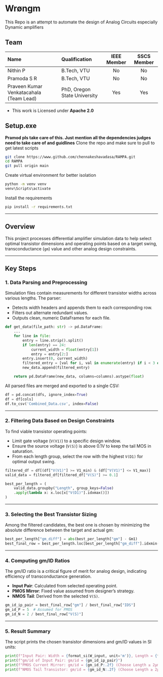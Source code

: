 
# Wrøngm
This Repo is an attempt to automate the design of Analog Circuits especially Dynamic amplifiers

## Team

| Name | Qualification | IEEE Member | SSCS Member |
|:--|:--|:--:|:--:|
| Nithin P | B.Tech, VTU | No | No |
| Pramoda S R | B.Tech, VTU | No | No |
| Praveen Kumar Venkatacahala (Team Lead) | PhD, Oregon State University | Yes | Yes |

- This work is Licensed under **Apache 2.0**


## Setup.exe
**Pramod pls take care of this. Just mention all the dependencies judges need to take care of and guidlines**
Clone the repo and make sure to pull to get latest scripts
```bash
git clone https://www.github.com/chennakeshavadasa/RAMPA.git
cd RAMPA
git pull origin main
```

Create virtual environment for better isolation
```bash
python -m venv venv
venv\Scripts\activate
```

Install the requirements
```bash
pip install -r requirements.txt
```

---

## Overview

This project processes differential amplifier simulation data to help select optimal transistor dimensions and operating points based on a target swing, transconductance (`gm`) value and other analog design constraints.

---

## Key Steps

### 1. **Data Parsing and Preprocessing**

Simulation files contain measurements for different transistor widths across various lengths. The parser:

- Detects width headers and appends them to each corresponding row.
- Filters out alternate redundant values.
- Outputs clean, numeric DataFrames for each file.

```python
def get_data(file_path: str) -> pd.DataFrame:
    ...
    for line in file:
        entry = line.strip().split()
        if len(entry) == 24:
            current_width = float(entry[1])
            entry = entry[2:]
        entry.insert(0, current_width)
        filtered_entry = [val for i, val in enumerate(entry) if i < 3 or i % 2 == 0]
        new_data.append(filtered_entry)

    return pd.DataFrame(new_data, columns=columns).astype(float)
```

All parsed files are merged and exported to a single CSV:

```python
df = pd.concat(dfs, ignore_index=True)
df = df[cols]
df.to_csv('Combined_Data.csv', index=False)
```

---

### 2. **Filtering Data Based on Design Constraints**

To find viable transistor operating points:

- Limit gate voltage (`V(V1)`) to a specific design window.
- Ensure the source voltage (`V(S)`) is above 0.1V to keep the tail MOS in saturation.
- From each length group, select the row with the highest `V(D1)` for optimal output swing.

```python
filtered_df = df[(df["V(V1)"] >= V1_min) & (df["V(V1)"] <= V1_max)]
valid_data = filtered_df[filtered_df["V(S)"] >= 0.1]

best_per_length = (
    valid_data.groupby("Length", group_keys=False)
    .apply(lambda x: x.loc[x["V(D1)"].idxmax()])
)
```

---

### 3. **Selecting the Best Transistor Sizing**

Among the filtered candidates, the best one is chosen by minimizing the absolute difference between the target and actual gm:

```python
best_per_length["gm_diff"] = abs(best_per_length["gm"] - Gm1)
best_final_row = best_per_length.loc[best_per_length["gm_diff"].idxmin()].copy()
```

---

### 4. **Computing gm/ID Ratios**

The gm/ID ratio is a critical figure of merit for analog design, indicating efficiency of transconductance generation.

- **Input Pair**: Calculated from selected operating point.
- **PMOS Mirror**: Fixed value assumed from designer’s strategy.
- **NMOS Tail**: Derived from the selected `V(S)`.

```python
gm_id_ip_pair = best_final_row["gm"] / best_final_row["IDS"]
gm_id_P = 5  # Assumed for PMOS
gm_id_N = 2 / best_final_row["V(S)"]
```

---

### 5. **Result Summary**

The script prints the chosen transistor dimensions and gm/ID values in SI units:

```python
print(f"Input Pair: Width = {format_si(W_input, unit='m')}, Length = {format_si(L_input, unit='m')}")
print(f"gm/id of Input Pair: gm/id = {gm_id_ip_pair}")
print(f"PMOS Current Mirror: gm/id = {gm_id_P:.2f} (Choose Length ≥ 2µm)")
print(f"NMOS Tail Transistor: gm/id = {gm_id_N:.2f} (Choose Length ≥ 2µm)")
```
